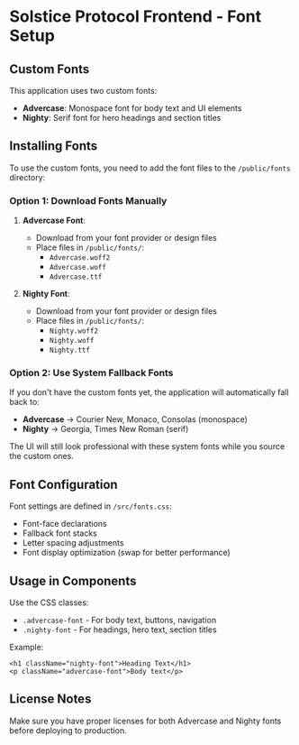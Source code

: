 # Solstice Protocol Frontend - Font Setup

## Custom Fonts

This application uses two custom fonts:
- **Advercase**: Monospace font for body text and UI elements
- **Nighty**: Serif font for hero headings and section titles

## Installing Fonts

To use the custom fonts, you need to add the font files to the `/public/fonts` directory:

### Option 1: Download Fonts Manually

1. **Advercase Font**:
   - Download from your font provider or design files
   - Place files in `/public/fonts/`:
     - `Advercase.woff2`
     - `Advercase.woff`
     - `Advercase.ttf`

2. **Nighty Font**:
   - Download from your font provider or design files
   - Place files in `/public/fonts/`:
     - `Nighty.woff2`
     - `Nighty.woff`
     - `Nighty.ttf`

### Option 2: Use System Fallback Fonts

If you don't have the custom fonts yet, the application will automatically fall back to:
- **Advercase** → Courier New, Monaco, Consolas (monospace)
- **Nighty** → Georgia, Times New Roman (serif)

The UI will still look professional with these system fonts while you source the custom ones.

## Font Configuration

Font settings are defined in `/src/fonts.css`:
- Font-face declarations
- Fallback font stacks
- Letter spacing adjustments
- Font display optimization (swap for better performance)

## Usage in Components

Use the CSS classes:
- `.advercase-font` - For body text, buttons, navigation
- `.nighty-font` - For headings, hero text, section titles

Example:
```tsx
<h1 className="nighty-font">Heading Text</h1>
<p className="advercase-font">Body text</p>
```

## License Notes

Make sure you have proper licenses for both Advercase and Nighty fonts before deploying to production.
